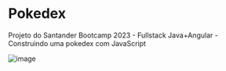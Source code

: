 # Pokedex

Projeto do Santander Bootcamp 2023 - Fullstack Java+Angular - Construindo uma pokedex com JavaScript

![image](https://github.com/lucaszimmerman/Pokedex/assets/100328240/50d4de84-00fc-4cdd-a2ae-a26376872738)
